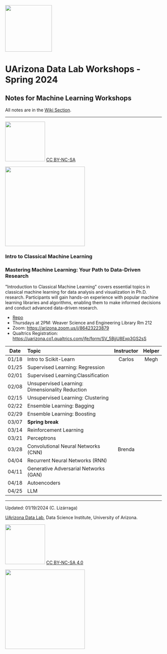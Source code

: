 <img src="https://github.com/clizarraga-UAD7/DataScienceLab/raw/main/images/UADLSquareLogo.png?raw=true" width=150>

# UArizona Data Lab Workshops - Spring 2024

## Notes for Machine Learning Workshops

All notes are in the [Wiki Section](https://github.com/clizarraga-UAD7/MLWorkshops/wiki).

***

<img src="https://mirrors.creativecommons.org/presskit/buttons/88x31/png/by-nc-sa.png" width="128">  [CC BY-NC-SA](https://creativecommons.org/licenses/by-nc-sa/4.0/)

[<img src="https://datascience.arizona.edu/sites/default/files/Data%20Science%20Institute_Webheader%20%281%29.svg" width="256">](https://datascience.arizona.edu)



### Intro to Classical Machine Learning


### Mastering Machine Learning: Your Path to Data-Driven Research
"Introduction to Classical Machine Learning" covers essential topics in classical machine learning for data analysis and visualization in Ph.D. research. Participants will gain hands-on experience with popular machine learning libraries and algorithms, enabling them to make informed decisions and conduct advanced data-driven research.

* [Repo](https://github.com/ua-datalab/MLWorkshops)
* Thursdays at 2PM: Weaver Science and Engineering Library Rm 212
* Zoom: https://arizona.zoom.us/j/86423223879
* Qualtrics Registration: https://uarizona.co1.qualtrics.com/jfe/form/SV_5BjjU8Exp3GS2sS
 
| Date |  Topic | Instructor | Helper
| :--: | :-- | :--: | :--: |
|   01/18  |  Intro to Scikit-Learn  | Carlos | Megh
| 01/25 |  Supervised Learning: Regression | 
|  02/01   |  Supervised Learning:Classification |
|    02/08 |  Unsupervised Learning: Dimensionality Reduction | 
|   02/15  |  Unsupervised Learning: Clustering  |
|    02/22 |  Ensemble Learning: Bagging  | 
|   02/29  |   Ensemble Learning: Boosting  | 
|   03/07 |   **Spring break** | 
|    03/14 |  Reinforcement Learning  | 
|    03/21 | Perceptrons   | 
|    03/28 |  Convolutional Neural Networks (CNN)  | Brenda
|   04/04  |  Recurrent Neural Networks (RNN)  | 
|    04/11 | Generative Adversarial Networks (GAN)   | 
|   04/18  |  Autoencoders   | 
|    04/25 |   LLM | 

***

Updated: 01/19/2024 (C. Lizárraga)

[UArizona Data Lab](https://www.datascience.arizona.edu/education/uarizona-data-lab), Data Science Institute, University of Arizona.

<img src="https://mirrors.creativecommons.org/presskit/buttons/88x31/png/by-nc-sa.png" width="128">  [CC BY-NC-SA 4.0](https://creativecommons.org/licenses/by-nc-sa/4.0/)

[<img src="https://datascience.arizona.edu/sites/default/files/Data%20Science%20Institute_Webheader%20%281%29.svg" width="256">](https://datascience.arizona.edu)
